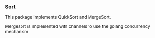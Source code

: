 ### Sort

This package implements QuickSort and MergeSort.

Mergesort is implemented with channels to use the golang concurrency mechanism